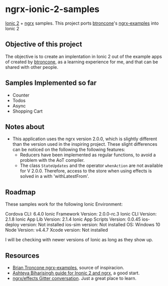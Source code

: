 # ngrx-ionic-2-samples #

[Ionic 2](https://angular.io/) + [ngrx](https://github.com/ngrx) samples. This project ports [btroncone](https://github.com/ngrx)'s [ngrx-examples](https://github.com/btroncone/ngrx-examples) into Ionic 2

## Objective of this project ##

The objective is to create an implentation in Ionic 2 out of the example apps of created by [btroncone](https://github.com/ngrx), as a learning experience for me, and that can be shared with other people.

## Samples Implemented so far ##

* Counter
* Todos
* Async
* Shopping Cart

## Notes about ##

* This application uses the ngrx version 2.0.0, which is slightly different than the version used in the inspiring project. These slight differences can be noticed on the following the following features:
  * Reducers have been implemented as regular functions, to avoid a problem with the AoT compiler.
  * The class `StateUpdates` and the operator `whenAction` are not available for V 2.0.0. Therefore, access to the store when using effects is solved in a with 'withLatestFrom'.

## Roadmap ##

These samples work for the following Ionic Environment:

Cordova CLI: 6.4.0
Ionic Framework Version: 2.0.0-rc.3
Ionic CLI Version: 2.1.8
Ionic App Lib Version: 2.1.4
Ionic App Scripts Version: 0.0.45
ios-deploy version: Not installed
ios-sim version: Not installed
OS: Windows 10
Node Version: v4.4.7
Xcode version: Not installed

I will be checking with newer versions of Ionic as long as they show up.

## Resources ##


* [Brian Troncone ngrx-examples](https://github.com/btroncone/ngrx-examples), source of inspiracion.
* [Ashteya Biharisingh guide for Inonic 2 and ngrx](http://gonehybrid.com/a-beginners-guide-to-using-ngrx-in-an-ionic-2-app-part-1/), a good start.
* [ngrx/effects Gitter conversation](https://gitter.im/ngrx/effects). Just a great place to learn.